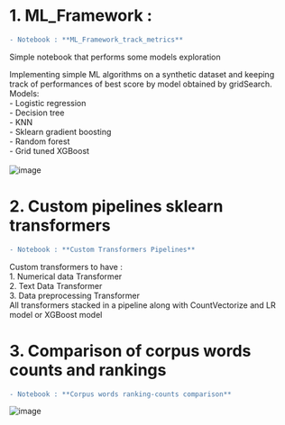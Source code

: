 # 1. ML_Framework : 
  ```diff
  - Notebook : **ML_Framework_track_metrics**
  ```
  
  Simple notebook that performs some models exploration<br>

  Implementing simple ML algorithms on a synthetic dataset and keeping track of performances of best score by model obtained by gridSearch.<br>
  Models:<br>
    - Logistic regression<br>
    - Decision tree<br>
    - KNN<br>
    - Sklearn gradient boosting<br>
    - Random forest<br>
    - Grid tuned XGBoost<br>
    <br>
    ![image](https://user-images.githubusercontent.com/72417895/172191837-15f71247-8172-41a2-a786-0d7bd5a307c6.png)



# 2. Custom pipelines sklearn transformers<br>
  ```diff
  - Notebook : **Custom Transformers Pipelines** 
  ```
  Custom transformers to have :<br>
    1. Numerical data Transformer<br>
    2. Text Data Transformer<br>
    3. Data preprocessing Transformer<br>
  All transformers stacked in a pipeline along with CountVectorize and LR model or XGBoost model<br>



# 3. Comparison of corpus words counts and rankings<br>
  ```diff
  - Notebook : **Corpus words ranking-counts comparison** 
  ```
  ![image](https://user-images.githubusercontent.com/72417895/172221458-8a0788a4-ea0c-4ae1-9db6-fb04994fadcd.png)
